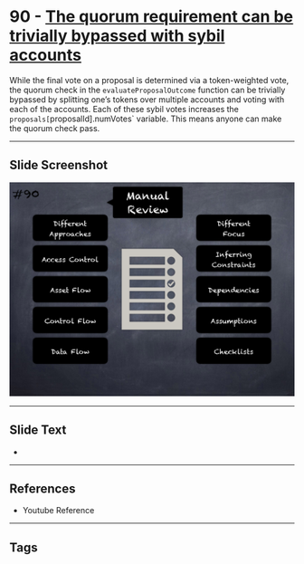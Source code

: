 
# 90 - [The quorum requirement can be trivially bypassed with sybil accounts](./The%20quorum%20requirement%20can%20be%20trivially%20bypassed%20with%20sybil%20accounts.md)

 While the final vote on a proposal is determined via a token-weighted vote, the quorum check in the `evaluateProposalOutcome` function can be trivially bypassed by splitting one’s tokens over multiple accounts and voting with each of the accounts. Each of these sybil votes increases the `proposals[`proposalId].numVotes` variable. This means anyone can make the quorum check pass.


___
## Slide Screenshot
![090.png](../../images/6.Audit%20Techniques%20and%20Tools%20101/090.png)
___
## Slide Text
- 
___
## References
- Youtube Reference
___
## Tags
